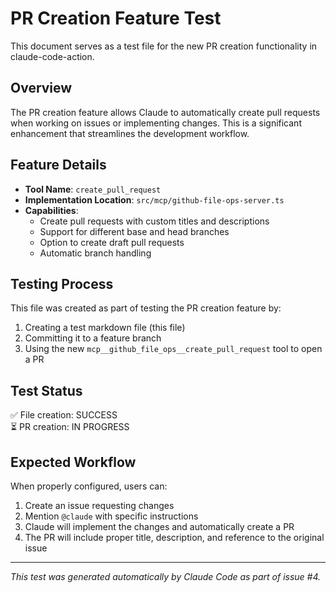 # PR Creation Feature Test

This document serves as a test file for the new PR creation functionality in claude-code-action.

## Overview

The PR creation feature allows Claude to automatically create pull requests when working on issues or implementing changes. This is a significant enhancement that streamlines the development workflow.

## Feature Details

- **Tool Name**: `create_pull_request`
- **Implementation Location**: `src/mcp/github-file-ops-server.ts`
- **Capabilities**:
  - Create pull requests with custom titles and descriptions
  - Support for different base and head branches
  - Option to create draft pull requests
  - Automatic branch handling

## Testing Process

This file was created as part of testing the PR creation feature by:

1. Creating a test markdown file (this file)
2. Committing it to a feature branch
3. Using the new `mcp__github_file_ops__create_pull_request` tool to open a PR

## Test Status

✅ File creation: SUCCESS  
⏳ PR creation: IN PROGRESS  

## Expected Workflow

When properly configured, users can:

1. Create an issue requesting changes
2. Mention `@claude` with specific instructions
3. Claude will implement the changes and automatically create a PR
4. The PR will include proper title, description, and reference to the original issue

---

*This test was generated automatically by Claude Code as part of issue #4.*
